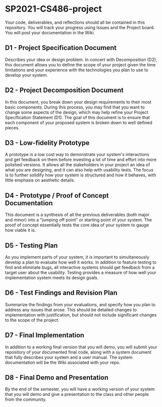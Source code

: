 # SP2021-CS486-project
Your code, deliverables, and reflections should all be contained in this repository. 
You will track your progress using Issues and the Project board.
You will post your documentation in the Wiki. 

## D1 - Project Specification Document

Describes your idea or design problem. In concert with Decomposition (D2), this document allows you to define the scope of your project given the time limitations and your experience with the technologies you plan to use to develop your system.

## D2 - Project Decomposition Document

In this document, you break down your design requirements to their most basic components. During this process, you may find that you want to change some aspects of the design, which may help refine your Project Specification Statement (D1). The goal of this document is to ensure that each component of your proposed system is broken down to well defined pieces.

## D3 - Low-fidelity Prototype

A prototype is a low cost way to demonstrate your system's interactions and get feedback on them before investing a lot of time and effort into more polished versions. It allows all the stakeholders in your project an idea of what you are designing, and it can also help with usability tests. The focus is to further solidify how your system is structured and how it behaves, with little emphasis on aesthetic details.

## D4 - Prototype / Proof of Concept Documentation

This document is a synthesis of all the previous deliverables (both major and minor) into a "jumping off point" or starting point of your system. The proof of concept essentially tests the core idea of your system to gauge how viable it is.

## D5 - Testing Plan

As you implement parts of your system, it is important to simultaneously develop a plan to evaluate how well it works. In addition to feature testing to find and eliminate bugs, all interactive systems should get feedback from a target user about the usability. Testing provides a measure of how well your implementation system meets its design goals. 

## D6 - Test Findings and Revision Plan

Summarize the findings from your evaluations, and specify how you plan to address any issues that arose. This should be detailed changes to implementation with justification, but should not include significant changes to the scope of the project.

## D7 - Final Implementation

In addition to a working final version that you will demo, you will submit your repository of your documented final code, along with a system document that fully describes your system and a user manual. The system documentation will be the Wiki associated with your repo. 

## D8 - Final Demo and Presentation

By the end of the semester, you will have a working version of your system that you will demo and give a presentation to the class and other people from the community.

